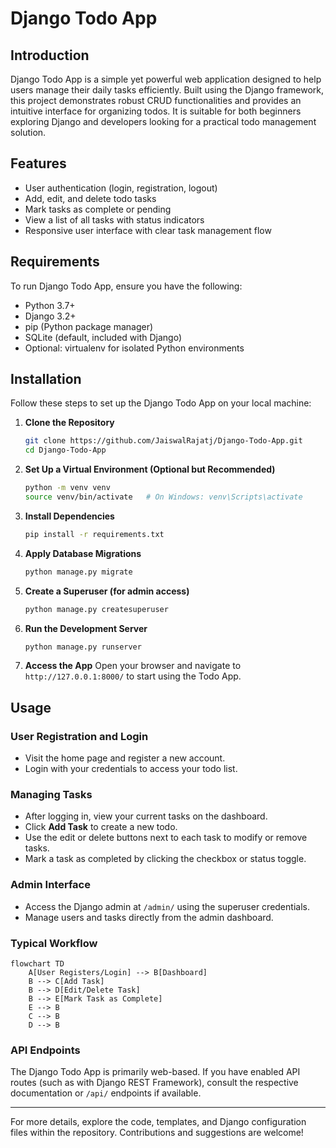 # Django Todo App

## Introduction

Django Todo App is a simple yet powerful web application designed to help users manage their daily tasks efficiently. Built using the Django framework, this project demonstrates robust CRUD functionalities and provides an intuitive interface for organizing todos. It is suitable for both beginners exploring Django and developers looking for a practical todo management solution.

## Features

- User authentication (login, registration, logout)
- Add, edit, and delete todo tasks
- Mark tasks as complete or pending
- View a list of all tasks with status indicators
- Responsive user interface with clear task management flow

## Requirements

To run Django Todo App, ensure you have the following:

- Python 3.7+
- Django 3.2+
- pip (Python package manager)
- SQLite (default, included with Django)
- Optional: virtualenv for isolated Python environments

## Installation

Follow these steps to set up the Django Todo App on your local machine:

1. **Clone the Repository**
   ```bash
   git clone https://github.com/JaiswalRajatj/Django-Todo-App.git
   cd Django-Todo-App
   ```

2. **Set Up a Virtual Environment (Optional but Recommended)**
   ```bash
   python -m venv venv
   source venv/bin/activate   # On Windows: venv\Scripts\activate
   ```

3. **Install Dependencies**
   ```bash
   pip install -r requirements.txt
   ```

4. **Apply Database Migrations**
   ```bash
   python manage.py migrate
   ```

5. **Create a Superuser (for admin access)**
   ```bash
   python manage.py createsuperuser
   ```

6. **Run the Development Server**
   ```bash
   python manage.py runserver
   ```

7. **Access the App**
   Open your browser and navigate to `http://127.0.0.1:8000/` to start using the Todo App.

## Usage

### User Registration and Login

- Visit the home page and register a new account.
- Login with your credentials to access your todo list.

### Managing Tasks

- After logging in, view your current tasks on the dashboard.
- Click **Add Task** to create a new todo.
- Use the edit or delete buttons next to each task to modify or remove tasks.
- Mark a task as completed by clicking the checkbox or status toggle.

### Admin Interface

- Access the Django admin at `/admin/` using the superuser credentials.
- Manage users and tasks directly from the admin dashboard.

### Typical Workflow

```mermaid
flowchart TD
    A[User Registers/Login] --> B[Dashboard]
    B --> C[Add Task]
    B --> D[Edit/Delete Task]
    B --> E[Mark Task as Complete]
    E --> B
    C --> B
    D --> B
```

### API Endpoints

The Django Todo App is primarily web-based. If you have enabled API routes (such as with Django REST Framework), consult the respective documentation or `/api/` endpoints if available.

---

For more details, explore the code, templates, and Django configuration files within the repository. Contributions and suggestions are welcome!
